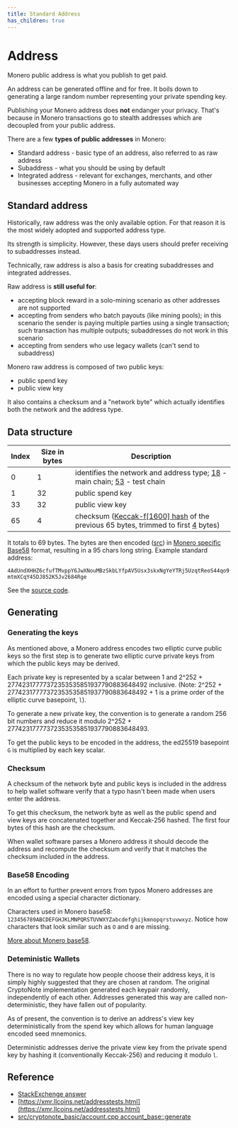 ```yaml
---
title: Standard Address
has_children: true
---
```


# Address

Monero public address is what you publish to get paid.

An address can be generated offline and for free. It boils down to generating a large random number representing your private spending key.

Publishing your Monero address does __not__ endanger your privacy. That's because in Monero transactions go to stealth addresses which are decoupled from your public address.

There are a few **types of public addresses** in Monero:

* Standard address - basic type of an address, also referred to as raw address
* Subaddress - what you should be using by default
* Integrated address - relevant for exchanges, merchants, and other businesses accepting Monero in a fully automated way

## Standard address

Historically, raw address was the only available option. For that reason it is the most widely adopted and supported address type.

Its strength is simplicity. However, these days users should prefer receiving to subaddresses instead.

Technically, raw address is also a basis for creating subaddresses and integrated addresses.

Raw address is **still useful for**:

* accepting block reward in a solo-mining scenario as other addresses are not supported
* accepting from senders who batch payouts (like mining pools); in this scenario the sender is paying multiple parties using a single transaction; such transaction has multiple outputs; subaddresses do not work in this scenario
* accepting from senders who use legacy wallets (can't send to subaddress)

Monero raw address is composed of two public keys:

* public spend key
* public view key

It also contains a checksum and a "network byte" which actually identifies both the network and the address type.

## Data structure

Index       | Size in bytes    | Description
------------|------------------|-------------------------------------------------------------
0           | 1                | identifies the network and address type; [18](https://github.com/monero-project/monero/blob/793bc973746a10883adb2f89827e223f562b9651/src/cryptonote_config.h#L149) - main chain; [53](https://github.com/monero-project/monero/blob/793bc973746a10883adb2f89827e223f562b9651/src/cryptonote_config.h#L161) - test chain
1           | 32               | public spend key
33          | 32               | public view key
65          | 4                | checksum ([Keccak-f[1600] hash](https://github.com/monero-project/monero/blob/8f1f43163a221153403a46902d026e3b72f1b3e3/src/common/base58.cpp#L261) of the previous 65 bytes, trimmed to first [4](https://github.com/monero-project/monero/blob/8f1f43163a221153403a46902d026e3b72f1b3e3/src/common/base58.cpp#L53) bytes)

It totals to 69 bytes. The bytes are then encoded ([src](https://github.com/monero-project/monero/blob/8f1f43163a221153403a46902d026e3b72f1b3e3/src/common/base58.cpp#L240)) in [Monero specific Base58](/cryptography/base58) format, resulting in a 95 chars long string. Example standard address:

`4AdUndXHHZ6cfufTMvppY6JwXNouMBzSkbLYfpAV5Usx3skxNgYeYTRj5UzqtReoS44qo9mtmXCqY45DJ852K5Jv2684Rge`

See the [source code](https://github.com/monero-project/monero/blob/f7b9f44c1b0d53170fd7f53d37fc67648f3247a2/src/cryptonote_basic/cryptonote_basic_impl.cpp#L159).

## Generating

### Generating the keys

As mentioned above, a Monero address encodes two elliptic curve public keys so the first step is to generate two elliptic curve private keys from which the public keys may be derived.

Each private key is represented by a scalar between 1 and 2^252 + 27742317777372353535851937790883648492 inclusive. (Note: 2^252 + 27742317777372353535851937790883648492 + 1 is a prime order of the elliptic curve basepoint, `l`).

To generate a new private key, the convention is to generate a random 256 bit numbers and reduce it modulo 2^252 + 27742317777372353535851937790883648493.

To get the public keys to be encoded in the address, the ed25519 basepoint `G` is multiplied by each key scalar.

### Checksum

A checksum of the network byte and public keys is included in the address to help wallet software verify that a typo hasn't been made when users enter the address.

To get this checksum, the network byte as well as the public spend and view keys are concatenated together and Keccak-256 hashed. The first four bytes of this hash are the checksum.

When wallet software parses a Monero address it should decode the address and recompute the checksum and verify that it matches the checksum included in the address.

### Base58 Encoding

In an effort to further prevent errors from typos Monero addresses are encoded using a special character dictionary.

Characters used in Monero base58: `123456789ABCDEFGHJKLMNPQRSTUVWXYZabcdefghijkmnopqrstuvwxyz`. Notice how characters that look similar such as `O` and `0` are missing.

[More about Monero base58](https://monerodocs.org/cryptography/base58/).

### Deteministic Wallets

There is no way to regulate how people choose their address keys, it is simply highly suggested that they are chosen at random. The original CryptoNote implementation generated each keypair randomly, independently of each other. Addresses generated this way are called non-deterministic, they have fallen out of popularity.

As of present, the convention is to derive an address's view key deterministically from the spend key which allows for human language encoded seed mnemonics.

Deterministic addresses derive the private view key from the private spend key by hashing it (conventionally Keccak-256) and reducing it modulo `l`.

## Reference

* [StackExchenge answer](https://monero.stackexchange.com/questions/980/what-are-the-public-viewkeys-and-spendkeys)
* [https://xmr.llcoins.net/addresstests.html](https://xmr.llcoins.net/addresstests.html)
* [src/cryptonote_basic/account.cpp account_base::generate](https://github.com/monero-project/monero/blob/dcba757dd283a3396120f0df90fe746e3ec02292/src/cryptonote_basic/account.cpp#L155)
